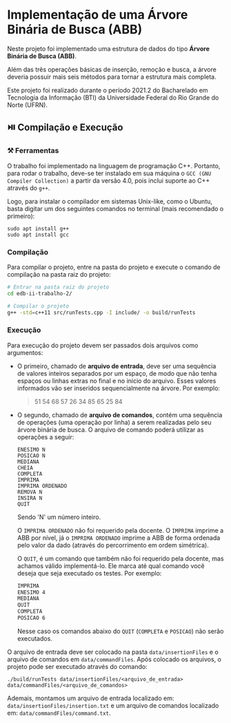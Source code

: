 # Implementação de uma Árvore Binária de Busca (ABB)

Neste projeto foi implementado uma estrutura de dados do tipo **Árvore Binária de Busca (ABB)**.

Além das três operações básicas de inserção, remoção e busca, a árvore deveria possuir mais seis métodos para tornar a estrutura mais completa.

Este projeto foi realizado durante o período 2021.2 do Bacharelado em Tecnologia da Informação (BTI) da Universidade Federal do Rio Grande do Norte (UFRN).

## ⏯️ Compilação e Execução

### ⚒️ Ferramentas

O trabalho foi implementado na linguagem de programação C++. Portanto, para rodar o trabalho, deve-se ter instalado em sua máquina o `GCC (GNU Compiler Collection)` a partir da versão 4.0, pois inclui suporte ao C++ através do `g++`.

Logo, para instalar o compilador em sistemas Unix-like, como o Ubuntu, basta digitar um dos seguintes comandos no terminal (mais recomendado o primeiro):
```console
sudo apt install g++
sudo apt install gcc
```

### Compilação

Para compilar o projeto, entre na pasta do projeto e execute o comando de compilação na pasta raiz do projeto:
```sh
# Entrar na pasta raiz do projeto
cd edb-ii-trabalho-2/

# Compilar o projeto
g++ -std=c++11 src/runTests.cpp -I include/ -o build/runTests
```

### Execução

Para execução do projeto devem ser passados dois arquivos como argumentos:
- O primeiro, chamado de **arquivo de entrada**, deve ser uma sequência de valores inteiros separados por um espaço, de modo que não tenha espaços ou linhas extras no final e no início do arquivo. Esses valores informados vão ser inseridos sequencialmente na árvore.
Por exemplo:
    >51 54 68 57 26 34 85 65 25 84
- O segundo, chamado de **arquivo de comandos**, contém uma sequência de operações (uma operação por linha) a serem realizadas pelo seu árvore binária de busca.
O arquivo de comando poderá utilizar as operações a seguir:
    ```
    ENESIMO N
    POSICAO N
    MEDIANA
    CHEIA
    COMPLETA
    IMPRIMA
    IMPRIMA ORDENADO
    REMOVA N
    INSIRA N
    QUIT
    ```
    Sendo 'N' um número inteiro.

    O `IMPRIMA ORDENADO` não foi requerido pela docente. O `IMPRIMA` imprime a ABB por nível, já o `IMPRIMA ORDENADO` imprime a ABB de forma ordenada pelo valor da dado (através do percorrimento em ordem simétrica).
    
    O `QUIT`, é um comando que também não foi requerido pela docente, mas achamos válido implementá-lo. Ele marca até qual comando você deseja que seja executado os testes. Por exemplo:
    ```sh
    IMPRIMA
    ENESIMO 4
    MEDIANA
    QUIT
    COMPLETA
    POSICAO 6
    ```
    Nesse caso os comandos abaixo do `QUIT` (`COMPLETA` e `POSICAO`) não serão executados.

O arquivo de entrada deve ser colocado na pasta `data/insertionFiles` e o arquivo de comandos em `data/commandFiles`. Após colocado os arquivos, o projeto pode ser executado através do comando:
```
./build/runTests data/insertionFiles/<arquivo_de_entrada> data/commandFiles/<arquivo_de_comandos>
```
Ademais, montamos um arquivo de entrada localizado em: `data/insertionFiles/insertion.txt` e um arquivo de comandos localizado em: `data/commandFiles/command.txt`.
